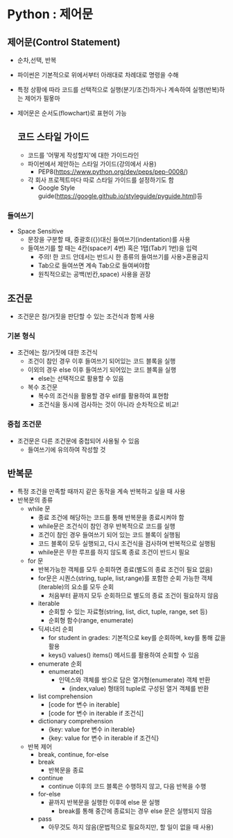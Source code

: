 # Python : 제어문

## 제어문(Control Statement)
* 순차,선택, 반복
* 파이썬은 기본적으로 위에서부터 아래대로 차례대로 명령을 수해
* 특정 상황에 따라 코드를 선택적으로 실행(분기/조건)하거나 계속하여 실행(반복)하는 제어가 필욯마
* 제어문은 순서도(flowchart)로 표현이 가능
  
  ## 코드 스타일 가이드
  * 코드를 '어떻게 작성할지'에 대한 가이드라인
  * 파이썬에서 제안하는 스타일 가이드(강의에서 사용)
    * PEP8(https://www.python.org/dev/peps/pep-0008/)
  * 각 회사 프로젝트마다 따로 스타일 가이드를 설정하기도 함
    * Google Style guide(https://google.github.io/styleguide/pyguide.html)등
### 들여쓰기
* Space Sensitive
  * 문장을 구분할 때, 중괄호({})대신 들여쓰기(indentation)를 사용
  * 들여쓰기를 할 때는 4칸(space키 4번) 혹은 1탭(Tab키 1번)을 입력
    * 주의! 한 코드 안데서는 반드시 한 종류의 들여쓰기를 사용>혼용금지
    * Tab으로 들여쓰면 계속 Tab으로 들여써야함
    * 원칙적으로는 공백(빈칸,space) 사용을 권장

## 조건문
* 조건문은 참/거짓을 판단할 수 있는 조건식과 함께 사용
### 기본 형식
* 조건에는 참/거짓에 대한 조건식
  * 조건이 참인 경우 이후 들여쓰기 되어있는 코드 블록을 실행
  * 이외의 경우 else 이후 들여쓰기 되어있는 코드 블록을 실행
    * else는 선택적으로 활용할 수 있음
  * 복수 조건문
    * 복수의 조건식을 활용할 경우 elif를 활용하여 표현함
    * 조건식을 동시에 검사하는 것이 아니라 순차적으로 비교!
### 중첩 조건문
* 조건문은 다른 조건문에 중첩되어 사용될 수 있음
  * 들여쓰기에 유의하여 작성할 것

## 반복문
* 특정 조건을 만족할 때까지 같은 동작을 계속 반복하고 싶을 때 사용
* 반복문의 종류
  * while 문
    * 종료 조건에 해당하는 코드를 통해 반복문을 종료시켜야 함
    * while문은 조건식이 참인 경우 반복적으로 코드를 실행
    * 조건이 참인 경우 들여쓰기 되어 있는 코드 블록이 실행됨
    * 코드 블록이 모두 실행되고, 다시 조건식을 검사하며 반복적으로 실행됨
    * while문은 무한 루프를 하지 않도록 종료 조건이 반드시 필요
  * for 문
    * 반복가능한 객체를 모두 순회하면 종료(별도의 종료 조건이 필요 없음)
    * for문은 시퀀스(string, tuple, list,range)를 포함한 순회 가능한 객체(iterable)의 요소를 모두 순회
      * 처음부터 끝까지 모두 순회하므로 별도의 종료 조건이 필요하지 않음
    * iterable
      * 순회할 수 있는 자료형(string, list, dict, tuple, range, set 등)
      * 순회형 함수(range, enumerate)
    * 딕셔너리 순회
      * for student in grades: 기본적으로 key를 순회하며, key를 통해 값을 활용
      * keys() values() items() 메서드를 활용하여 순회할 수 있음
    * enumerate 순회
      * enumerate()
        * 인덱스와 객체를 쌍으로 담은 열거형(enumerate) 객체 반환
          * (index,value) 형태의 tuple로 구성된 열거 객체를 반환
    * list comprehension
      * [code for 변수 in iterable]
      * [code for 변수 in iterable if 조건식]
    * dictionary comprehension
      * {key: value for 변수 in iterable}
      * {key: value for 변수 in iterable if 조건식}
  * 반복 제어
    * break, continue, for-else
    * break
      * 반복문을 종료
    * continue
      * continue 이후의 코드 블록은 수행하지 않고, 다음 반복을 수행
    * for-else
      * 끝까지 반복문을 실행한 이후에 else 문 실행
        * break를 통해 중간에 종료되는 경우 else 문은 실행되지 않음
    * pass
      * 아무것도 하지 않음(문법적으로 필요하지만, 할 일이 없을 때 사용)

  